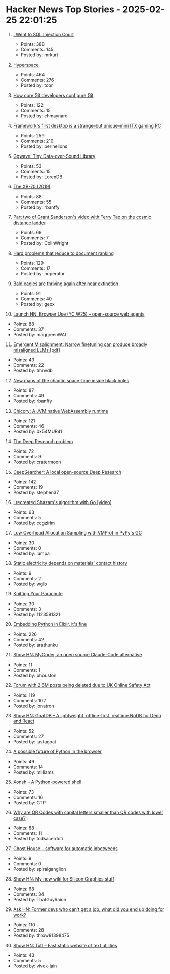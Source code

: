 # Hacker News Top Stories - 2025-02-25 22:01:25

1. [I Went to SQL Injection Court](https://sockpuppet.org/blog/2025/02/09/fixing-illinois-foia/)
   - Points: 388
   - Comments: 145
   - Posted by: mrkurt

2. [Hyperspace](https://hypercritical.co/2025/02/25/hyperspace)
   - Points: 464
   - Comments: 276
   - Posted by: tobr

3. [How core Git developers configure Git](https://blog.gitbutler.com/how-git-core-devs-configure-git/)
   - Points: 122
   - Comments: 15
   - Posted by: chmaynard

4. [Framework's first desktop is a strange–but unique–mini ITX gaming PC](https://arstechnica.com/gadgets/2025/02/framework-known-for-upgradable-laptops-intros-not-particularly-upgradable-desktop/)
   - Points: 259
   - Comments: 210
   - Posted by: perihelions

5. [Ggwave: Tiny Data-over-Sound Library](https://github.com/ggerganov/ggwave)
   - Points: 53
   - Comments: 15
   - Posted by: LorenDB

6. [The XB-70 (2019)](http://codex99.com/photography/the-xb70.html)
   - Points: 88
   - Comments: 55
   - Posted by: rbanffy

7. [Part two of Grant Sanderson's video with Terry Tao on the cosmic distance ladder](https://mathstodon.xyz/@tao/114054291471216181)
   - Points: 69
   - Comments: 7
   - Posted by: ColinWright

8. [Hard problems that reduce to document ranking](https://noperator.dev/posts/document-ranking-for-complex-problems/)
   - Points: 129
   - Comments: 17
   - Posted by: noperator

9. [Bald eagles are thriving again after near extinction](https://www.newsweek.com/bald-eagles-back-brink-extinction-2025097)
   - Points: 91
   - Comments: 40
   - Posted by: geox

10. [Launch HN: Browser Use (YC W25) – open-source web agents](https://github.com/browser-use/browser-use)
   - Points: 88
   - Comments: 37
   - Posted by: maggreenWAI

11. [Emergent Misalignment: Narrow finetuning can produce broadly misaligned LLMs [pdf]](https://martins1612.github.io/emergent_misalignment_betley.pdf)
   - Points: 43
   - Comments: 22
   - Posted by: tmnvdb

12. [New maps of the chaotic space-time inside black holes](https://www.quantamagazine.org/new-maps-of-the-bizarre-chaotic-space-time-inside-black-holes-20250224/)
   - Points: 87
   - Comments: 49
   - Posted by: rbanffy

13. [Chicory: A JVM native WebAssembly runtime](https://chicory.dev/)
   - Points: 121
   - Comments: 46
   - Posted by: 0x54MUR41

14. [The Deep Research problem](https://www.ben-evans.com/benedictevans/2025/2/17/the-deep-research-problem)
   - Points: 72
   - Comments: 9
   - Posted by: cratermoon

15. [DeepSearcher: A local open-source Deep Research](https://milvus.io/blog/introduce-deepsearcher-a-local-open-source-deep-research.md)
   - Points: 142
   - Comments: 19
   - Posted by: stephen37

16. [I recreated Shazam's algorithm with Go [video]](https://www.youtube.com/watch?v=a0CVCcb0RJM)
   - Points: 63
   - Comments: 5
   - Posted by: ccgzirim

17. [Low Overhead Allocation Sampling with VMProf in PyPy's GC](https://pypy.org/posts/2025/02/pypy-gc-sampling.html)
   - Points: 30
   - Comments: 0
   - Posted by: lumpa

18. [Static electricity depends on materials' contact history](https://phys.org/news/2025-02-static-electricity-materials-contact-history.html)
   - Points: 9
   - Comments: 2
   - Posted by: wglb

19. [Knitting Your Parachute](https://www.macsparky.com/blog/2025/02/knitting-your-parachute/)
   - Points: 30
   - Comments: 3
   - Posted by: 1123581321

20. [Embedding Python in Elixir, it's fine](https://dashbit.co/blog/running-python-in-elixir-its-fine)
   - Points: 226
   - Comments: 42
   - Posted by: arathunku

21. [Show HN: MyCoder, an open source Claude-Code alternative](https://github.com/drivecore/mycoder)
   - Points: 11
   - Comments: 1
   - Posted by: bhouston

22. [Forum with 2.6M posts being deleted due to UK Online Safety Act](https://forums.hexus.net/hexus-news/426608-looks-like-end-hexus-forums.html)
   - Points: 119
   - Comments: 102
   - Posted by: jonatron

23. [Show HN: GoatDB – A lightweight, offline-first, realtime NoDB for Deno and React](https://github.com/goatplatform/goatdb)
   - Points: 52
   - Comments: 27
   - Posted by: justagoat

24. [A possible future of Python in the browser](https://lukasz.langa.pl/f37aa97a-9ea3-4aeb-b6a0-9daeea5a7505/)
   - Points: 49
   - Comments: 14
   - Posted by: milliams

25. [Xonsh – A Python-powered shell](https://xon.sh/)
   - Points: 73
   - Comments: 16
   - Posted by: GTP

26. [Why are QR Codes with capital letters smaller than QR codes with lower case?](https://shkspr.mobi/blog/2025/02/why-are-qr-codes-with-capital-letters-smaller-than-qr-codes-with-lower-case-letters/)
   - Points: 88
   - Comments: 11
   - Posted by: todsacerdoti

27. [Ghost House – software for automatic inbetweens](https://www.tedwiggin.com/MIMT.html)
   - Points: 9
   - Comments: 0
   - Posted by: spiralganglion

28. [Show HN: My new wiki for Silicon Graphics stuff](https://www.tech-pubs.net/wiki/Main_Page)
   - Points: 68
   - Comments: 34
   - Posted by: ThatGuyRaion

29. [Ask HN: Former devs who can't get a job, what did you end up doing for work?](undefined)
   - Points: 110
   - Comments: 28
   - Posted by: throw81398475

30. [Show HN: Txtl – Fast static website of text utilities](https://viveksjain.github.io/txtl/)
   - Points: 43
   - Comments: 5
   - Posted by: vivek-jain

